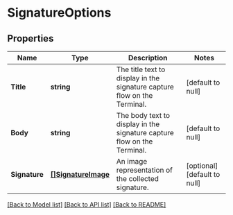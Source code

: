 # SignatureOptions

## Properties
Name | Type | Description | Notes
------------ | ------------- | ------------- | -------------
**Title** | **string** | The title text to display in the signature capture flow on the Terminal. | [default to null]
**Body** | **string** | The body text to display in the signature capture flow on the Terminal. | [default to null]
**Signature** | [**[]SignatureImage**](SignatureImage.md) | An image representation of the collected signature. | [optional] [default to null]

[[Back to Model list]](../README.md#documentation-for-models) [[Back to API list]](../README.md#documentation-for-api-endpoints) [[Back to README]](../README.md)

